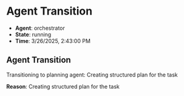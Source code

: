 # Agent Transition

- **Agent**: orchestrator
- **State**: running
- **Time**: 3/26/2025, 2:43:00 PM

## Agent Transition

Transitioning to planning agent: Creating structured plan for the task

**Reason**: Creating structured plan for the task

